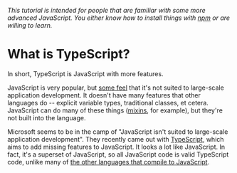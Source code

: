 _This tutorial is intended for people that are familiar with some more advanced JavaScript. You either know how to install things with [npm](https://npmjs.org/) or are willing to learn._

What is TypeScript?
===================

In short, TypeScript is JavaScript with more features.

JavaScript is very popular, but [some feel](https://twitter.com/horse_js/statuses/253526104701276160) that it's not suited to large-scale application development. It doesn't have many features that other languages do -- explicit variable types, traditional classes, et cetera. JavaScript can do many of these things ([mixins](https://javascriptweblog.wordpress.com/2011/05/31/a-fresh-look-at-javascript-mixins/), for example), but they're not built into the language. 

Microsoft seems to be in the camp of "JavaScript isn't suited to large-scale application development". They recently came out with [TypeScript](http://www.typescriptlang.org/), which aims to add missing features to JavaScript. It looks a lot like JavaScript. In fact, it's a superset of JavaScript, so all JavaScript code is valid TypeScript code, unlike many of [the other languages that compile to JavaScript](http://altjs.org/).